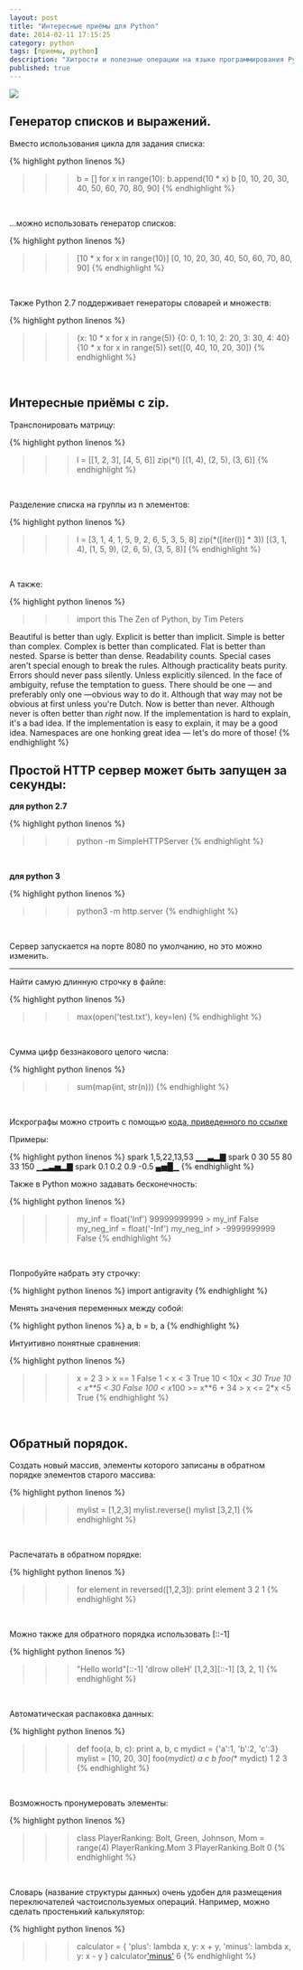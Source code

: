 ```yaml
---
layout: post
title: "Интересные приёмы для Python"
date: 2014-02-11 17:15:25
category: python
tags: [приемы, python]
description: "Хитрости и полезные операции на языке программирования Python."
published: true
---
```


<img src="https://www.python.org/static/community_logos/python-logo-master-v3-TM.png" class="img-responsive" /><br />

## Генератор списков и выражений.

Вместо использования цикла для задания списка:

{% highlight python linenos %}
>>> b = []
>>> for x in range(10):
b.append(10 * x)
>>> b
[0, 10, 20, 30, 40, 50, 60, 70, 80, 90]
{% endhighlight %}
<br />

…можно использовать генератор списков:

{% highlight python linenos %}
>>> [10 * x for x in range(10)]
[0, 10, 20, 30, 40, 50, 60, 70, 80, 90]
{% endhighlight %}
<br />

Также Python 2.7 поддерживает генераторы словарей и множеств:

{% highlight python linenos %}
>>> {x: 10 * x for x in range(5)}
{0: 0, 1: 10, 2: 20, 3: 30, 4: 40}
>>> {10 * x for x in range(5)}
set([0, 40, 10, 20, 30])
{% endhighlight %}
<br />
 
## Интересные приёмы с zip.

Транспонировать матрицу:

{% highlight python linenos %}
>>> l = [­[1, 2, 3], [4, 5, 6]]
>>> zip(*l)
[(1, 4), (2, 5), (3, 6)]
{% endhighlight %}
<br />

Разделение списка на группы из n элементов:

{% highlight python linenos %}
>>> l = [3, 1, 4, 1, 5, 9, 2, 6, 5, 3, 5, 8]
>>> zip(*([iter(l)] * 3))
[(3, 1, 4), (1, 5, 9), (2, 6, 5), (3, 5, 8)]
{% endhighlight %}
<br />

А также:

{% highlight python linenos %}
>>> import this
The Zen of Python, by Tim Peters

Beautiful is better than ugly.
Explicit is better than implicit.
Simple is better than complex.
Complex is better than complicated.
Flat is better than nested.
Sparse is better than dense.
Readability counts.
Special cases aren't special enough to break the rules.
Although practicality beats purity.
Errors should never pass silently.
Unless explicitly silenced.
In the face of ambiguity, refuse the temptation to guess.
There should be one — and preferably only one —obvious way to do it.
Although that way may not be obvious at first unless you're Dutch.
Now is better than never.
Although never is often better than *right* now.
If the implementation is hard to explain, it's a bad idea.
If the implementation is easy to explain, it may be a good idea.
Namespaces are one honking great idea — let's do more of those!
{% endhighlight %}
<br />

## Простой HTTP сервер может быть запущен за секунды:

**для python 2.7**

{% highlight python linenos %}
>>> python -m SimpleHTTPServer
{% endhighlight %}
<br />

**для python 3**

{% highlight python linenos %}
>>> python3 -m http.server
{% endhighlight %}
<br />

Сервер запускается на порте 8080 по умолчанию, но это можно изменить. 
<hr />

Найти самую длинную строчку в файле:

{% highlight python linenos %}
>>> max(open('test.txt'), key=len)
{% endhighlight %}
<br />

Сумма цифр беззнакового целого числа:

{% highlight python linenos %}
>>> sum(map(int, str(n)))
{% endhighlight %}
<br />

Искрографы можно строить с помощью [кода, приведенного по ссылке](https://gist.github.com/stefanv/1371985)

Примеры:

{% highlight python linenos %}
spark 1,5,22,13,53
▁▁▃▂▇
spark 0 30 55 80 33 150 
▁▂▃▅▂▇
spark 0.1 0.2 0.9 -0.5
▄▅█▁
{% endhighlight %}
<br />

Также в Python можно задавать бесконечность:

{% highlight python linenos %}
>>> my_inf = float('Inf')
>>> 99999999999 > my_inf
False
>>> my_neg_inf = float('-Inf')
>>> my_neg_inf > -9999999999
False
{% endhighlight %}
<br />

Попробуйте набрать эту строчку:

{% highlight python linenos %}
import antigravity
{% endhighlight %}
<br />

Менять значения переменных между собой:

{% highlight python linenos %}
a, b = b, a
{% endhighlight %}
<br>

Интуитивно понятные сравнения:

{% highlight python linenos %}
>>> x = 2
>>> 3 > x == 1
False
>>> 1 < x < 3
True
>>> 10 < 10*x < 30 
True
>>> 10 < x**5 < 30 
False
>>> 100 < x*100 >= x**6 + 34 > x <= 2*x <5
True
{% endhighlight %}
<br />

## Обратный порядок.

Создать новый массив, элементы которого записаны в обратном порядке элементов старого массива:

{% highlight python linenos %}
>>> mylist = [1,2,3]
>>> mylist.reverse()
>>> mylist
[3,2,1]
{% endhighlight %}
<br />

Распечатать в обратном порядке:

{% highlight python linenos %}
>>> for element in reversed([1,2,3]): 
print element
3
2
1
{% endhighlight %}
<br />

Можно также для обратного порядка использовать [::-1]

{% highlight python linenos %}
>>> "Hello world"[::-1]
'dlrow olleH'
>>> [1,2,3][::-1]
[3, 2, 1]
{% endhighlight %}
<br />

Автоматическая распаковка данных:

{% highlight python linenos %}
>>> def foo(a, b, c):
print a, b, c
>>> mydict = {'a':1, 'b':2, 'c':3}
>>> mylist = [10, 20, 30]
>>> foo(*mydict)
a c b
>>> foo(** mydict)
1 2 3
{% endhighlight %}
<br />

Возможность пронумеровать элементы:

{% highlight python linenos %}
>>> class PlayerRanking:
Bolt, Green, Johnson, Mom = range(4) 
>>> PlayerRanking.Mom
3
>>> PlayerRanking.Bolt
0
{% endhighlight %}
<br />

Словарь (название структуры данных) очень удобен для размещения переключателей частоиспользуемых операций. Например, можно сделать простенький калькулятор:

{% highlight python linenos %}
>>> calculator = {
'plus': lambda x, y: x + y,
'minus': lambda x, y: x - y
}
>>> calculator['minus'](9,3)
6
{% endhighlight %}
